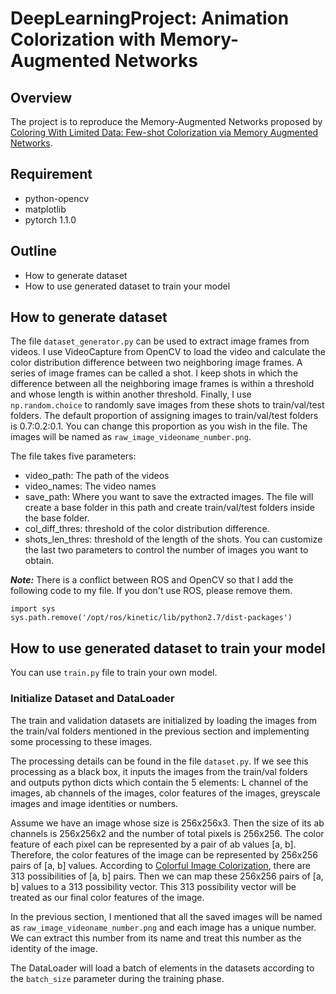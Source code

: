# DeepLearningProject: Animation Colorization with Memory-Augmented Networks

## Overview

The project is to reproduce the Memory-Augmented Networks proposed by [Coloring With Limited Data: Few-shot Colorization via Memory Augmented Networks](https://arxiv.org/abs/1906.11888).

## Requirement

* python-opencv
* matplotlib
* pytorch 1.1.0

## Outline

* How to generate dataset
* How to use generated dataset to train your model

## How to generate dataset

The file `dataset_generator.py` can be used to extract image frames from videos. I use VideoCapture from OpenCV to load the video and calculate the color distribution difference between two neighboring image frames. A series of image frames can be called a shot. I keep shots in which the difference between all the neighboring image frames is within a threshold and whose length is within another threshold. Finally, I use `np.random.choice` to randomly save images from these shots to train/val/test folders. The default proportion of assigning images to train/val/test folders is 0.7:0.2:0.1. You can change this proportion as you wish in the file. The images will be named as `raw_image_videoname_number.png`.

The file takes five parameters:
* video_path: The path of the videos
* video_names: The video names
* save_path: Where you want to save the extracted images. The file will create a base folder in this path and create train/val/test folders inside the base folder.
* col_diff_thres: threshold of the color distribution difference.
* shots_len_thres: threshold of the length of the shots. You can customize the last two parameters to control the number of images you want to obtain.

***Note:*** There is a conflict between ROS and OpenCV so that I add the following code to my file. If you don't use ROS, please remove them.
```
import sys
sys.path.remove('/opt/ros/kinetic/lib/python2.7/dist-packages')
```

## How to use generated dataset to train your model

You can use `train.py` file to train your own model.

### Initialize Dataset and DataLoader

The train and validation datasets are initialized by loading the images from the train/val folders mentioned in the previous section and implementing some processing to these images.

The processing details can be found in the file `dataset.py`. If we see this processing as a black box, it inputs the images from the train/val folders and outputs python dicts which contain the 5 elements: L channel of the images, ab channels of the images, color features of the images, greyscale images and image identities or numbers.

Assume we have an image whose size is 256x256x3. Then the size of its ab channels is 256x256x2 and the number of total pixels is 256x256. The color feature of each pixel can be represented by a pair of ab values [a, b]. Therefore, the color features of the image can be represented by 256x256 pairs of [a, b] values. According to [Colorful Image Colorization](https://arxiv.org/abs/1603.08511), there are 313 possibilities of [a, b] pairs. Then we can map these 256x256 pairs of [a, b] values to a 313 possibility vector. This 313 possibility vector will be treated as our final color features of the image.

In the previous section, I mentioned that all the saved images will be named as `raw_image_videoname_number.png` and each image has a unique number. We can extract this number from its name and treat this number as the identity of the image.

The DataLoader will load a batch of elements in the datasets according to the `batch_size` parameter during the training phase.

